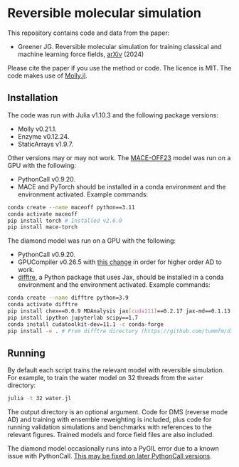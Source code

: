 # Reversible molecular simulation

This repository contains code and data from the paper:

- Greener JG. Reversible molecular simulation for training classical and machine learning force fields, [arXiv](https://arxiv.org/abs/2412.04374) (2024)

Please cite the paper if you use the method or code.
The licence is MIT.
The code makes use of [Molly.jl](https://github.com/JuliaMolSim/Molly.jl).

## Installation

The code was run with Julia v1.10.3 and the following package versions:
- Molly v0.21.1.
- Enzyme v0.12.24.
- StaticArrays v1.9.7.

Other versions may or may not work.
The [MACE-OFF23](https://github.com/ACEsuit/mace-off) model was run on a GPU with the following:
- PythonCall v0.9.20.
- MACE and PyTorch should be installed in a conda environment and the environment activated. Example commands:
```bash
conda create --name maceoff python==3.11
conda activate maceoff
pip install torch # Installed v2.6.0
pip install mace-torch
```

The diamond model was run on a GPU with the following:
- PythonCall v0.9.20.
- GPUCompiler v0.26.5 with [this change](https://github.com/JuliaGPU/GPUCompiler.jl/pull/556/commits/0e00885f9c3d54a6b999e84d58d6ac6cfbdc0023) in order for higher order AD to work.
- [difftre](https://github.com/tummfm/difftre), a Python package that uses Jax, should be installed in a conda environment and the environment activated. Example commands:
```bash
conda create --name difftre python=3.9
conda activate difftre
pip install chex==0.0.9 MDAnalysis jax[cuda111]==0.2.17 jax-md==0.1.13 optax==0.0.9 dm-haiku==0.0.4 sympy==1.8 -f https://storage.googleapis.com/jax-releases/jax_cuda_releases.html
pip install ipython jupyterlab scipy==1.7
conda install cudatoolkit-dev=11.1 -c conda-forge
pip install -e . # From difftre directory (https://github.com/tummfm/difftre)
```

## Running

By default each script trains the relevant model with reversible simulation.
For example, to train the water model on 32 threads from the `water` directory:
```bash
julia -t 32 water.jl
```
The output directory is an optional argument.
Code for DMS (reverse mode AD) and training with ensemble reweighting is included, plus code for running validation simulations and benchmarks with references to the relevant figures.
Trained models and force field files are also included.

The diamond model occasionally runs into a PyGIL error due to a known issue with PythonCall.
[This may be fixed on later PythonCall versions](https://juliapy.github.io/PythonCall.jl/stable/faq/#Is-PythonCall/JuliaCall-thread-safe?).

